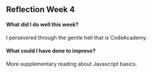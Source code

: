 ## Reflection Week 4

#### What did I do well this week?

I persevered through the gentle hell that is CodeAcademy.


#### What could I have done to improve?

More supplementary reading about Javascript basics.
